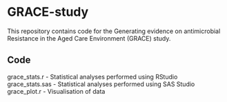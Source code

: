 # GRACE-study
This repository contains code for the Generating evidence on antimicrobial Resistance in the Aged Care Environment (GRACE) study. 

## Code
grace_stats.r - Statistical analyses performed using RStudio  
grace_stats.sas - Statistical analyses performed using SAS Studio  
grace_plot.r - Visualisation of data  
